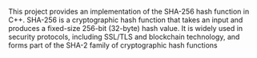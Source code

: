 This project provides an implementation of the SHA-256 hash function in C++. SHA-256 is a cryptographic hash function that takes an input and produces a fixed-size 256-bit (32-byte) hash value. It is widely used in security protocols, including SSL/TLS and blockchain technology, and forms part of the SHA-2 family of cryptographic hash functions
